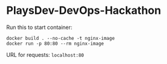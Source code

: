 # PlaysDev-DevOps-Hackathon

Run this to start container:
```
docker build . --no-cache -t nginx-image      
docker run -p 80:80 --rm nginx-image
```

URL for requests: `localhost:80`
